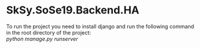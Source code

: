 # SkSy.SoSe19.Backend.HA
To run the project you need to install django and run the following command in the root directory of the project:   
*python manage.py runserver*
